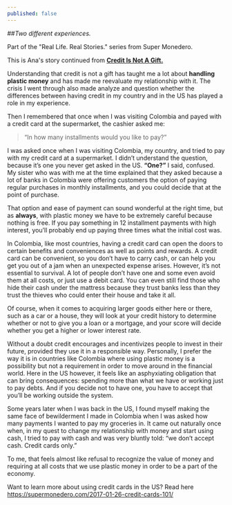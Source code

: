 ```yaml
---
published: false
---
```

##_Two different experiences._ 

Part of the "Real Life. Real Stories." series from Super Monedero.

This is Ana's story continued from [**Credit Is Not A Gift.**](https://supermonedero.com/2018-02-20-credit-is-not-a-gift/)

Understanding that credit is not a gift has taught me a lot about **handling plastic money** and has made me reevaluate my relationship with it. The crisis I went through also made analyze and question whether the differences between having credit in my country and in the US has played a role in my experience. 

Then I remembered that once when I was visiting Colombia and payed with a credit card at the supermarket, the cashier asked me: 
> “In how many installments would you like to pay?”

I was asked once when I was visiting Colombia, my country, and tried to pay with my credit card at a supermarket. I didn’t understand the question, because it’s one you never get asked in the US.  **“One?”** I said, confused. My sister who was with me at the time explained that they asked because a lot of banks in Colombia were offering customers the option of paying regular purchases in monthly installments, and you could decide that at the point of purchase.  

That option and ease of payment can sound wonderful at the right time, but as **always**, with plastic money we have to be extremely careful because nothing is free. If you pay something in 12 installment payments with high interest, you’ll probably end up paying three times what the initial cost was. 

In Colombia, like most countries, having a credit card can open the doors to certain benefits and conveniences as well as points and rewards. A credit card can be convenient, so you don’t have to carry cash, or can help you get you out of a jam when an unexpected expense arises. However, it’s not essential to survival. A lot of people don’t have one and some even avoid them at all costs, or just use a debit card. You can even still find those who hide their cash under the mattress because they trust banks less than they trust the thieves who could enter their house and take it all.  

Of course, when it comes to acquiring larger goods either here or there, such as a car or a house, they will look at your credit history to determine whether or not to give you a loan or a mortgage, and your score will decide whether you get a higher or lower interest rate. 

Without a doubt credit encourages and incentivizes people to invest in their future, provided they use it in a responsible way. Personally, I prefer the way it is in countries like Colombia where using plastic money is a possibility but not a requirement in order to move around in the financial world. Here in the US however, it feels like an asphyxiating obligation that can bring consequences: spending more than what we have or working just to pay debts. And if you decide not to have one, you have to accept that you’ll be working outside the system. 

Some years later when I was back in the US, I found myself making the same face of bewilderment I made in Colombia when I was asked how many payments I wanted to pay my groceries in. It came out naturally once when, in my quest to change my relationship with money and start using cash, I tried to pay with cash and was very bluntly told: “we don’t accept cash. Credit cards only.” 

To me, that feels almost like refusal to recognize the value of money and requiring at all costs that we use plastic money in order to be a part of the economy. 

Want to learn more about using credit cards in the US? Read here https://supermonedero.com/2017-01-26-credit-cards-101/




